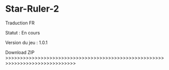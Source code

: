 # Star-Ruler-2
Traduction FR

Statut : En cours

Version du jeu : 1.0.1

Download ZIP >>>>>>>>>>>>>>>>>>>>>>>>>>>>>>>>>>>>>>>>>>>>>>>>>>>>>>>>>>>>>>>>>>>>>>>>>>>>>>
